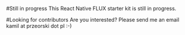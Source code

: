 #Still in progress
This React Native FLUX starter kit is still in progress.

#Looking for contributors
Are you interested? Please send me an email kamil at przeorski dot pl :-)
